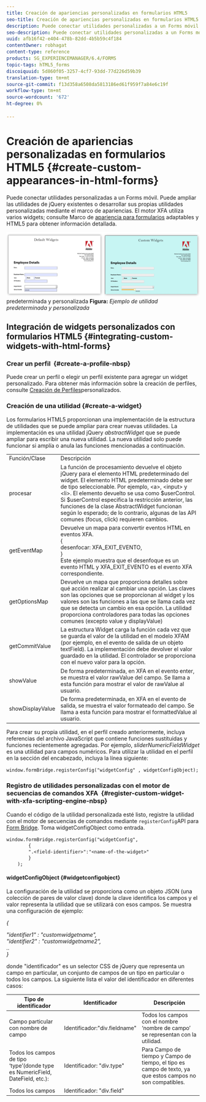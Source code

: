 ```yaml
---
title: Creación de apariencias personalizadas en formularios HTML5
seo-title: Creación de apariencias personalizadas en formularios HTML5
description: Puede conectar utilidades personalizadas a un Forms móvil. Puede ampliar los widgets de jQuery existentes o desarrollar sus propios widgets personalizados.
seo-description: Puede conectar utilidades personalizadas a un Forms móvil. Puede ampliar los widgets de jQuery existentes o desarrollar sus propios widgets personalizados.
uuid: afb16f42-e404-478b-82dd-4b5b59c4f184
contentOwner: robhagat
content-type: reference
products: SG_EXPERIENCEMANAGER/6.4/FORMS
topic-tags: hTML5_forms
discoiquuid: 5d860f05-3257-4cf7-93dd-77d226d59b39
translation-type: tm+mt
source-git-commit: f13d358a6508da5813186ed61f959f7a84e6c19f
workflow-type: tm+mt
source-wordcount: '672'
ht-degree: 0%

---
```



# Creación de apariencias personalizadas en formularios HTML5 {#create-custom-appearances-in-html-forms}

Puede conectar utilidades personalizadas a un Forms móvil. Puede ampliar las utilidades de jQuery existentes o desarrollar sus propias utilidades personalizadas mediante el marco de apariencias. El motor XFA utiliza varios widgets; consulte Marco de [apariencia para formularios](/help/forms/using/introduction-widgets.md) adaptables y HTML5 para obtener información detallada.

![Ejemplo de utilidad](assets/custom-widgets.jpg)predeterminada y personalizada **Figura:** *Ejemplo de utilidad predeterminada y personalizada*

## Integración de widgets personalizados con formularios HTML5 {#integrating-custom-widgets-with-html-forms}

### Crear un perfil  {#create-a-profile-nbsp}

Puede crear un perfil o elegir un perfil existente para agregar un widget personalizado. Para obtener más información sobre la creación de perfiles, consulte [Creación de Perfiles](/help/forms/using/custom-profile.md)personalizados.

### Creación de una utilidad {#create-a-widget}

Los formularios HTML5 proporcionan una implementación de la estructura de utilidades que se puede ampliar para crear nuevas utilidades. La implementación es una utilidad jQuery *abstractWidget* que se puede ampliar para escribir una nueva utilidad. La nueva utilidad solo puede funcionar si amplía o anula las funciones mencionadas a continuación.

<table> 
 <tbody> 
  <tr> 
   <td>Función/Clase</td> 
   <td>Descripción</td> 
  </tr> 
  <tr> 
   <td>procesar</td> 
   <td>La función de procesamiento devuelve el objeto jQuery para el elemento HTML predeterminado del widget. El elemento HTML predeterminado debe ser de tipo seleccionable. Por ejemplo, &lt;a&gt;, &lt;input&gt; y &lt;li&gt;. El elemento devuelto se usa como $userControl. Si $userControl especifica la restricción anterior, las funciones de la clase AbstractWidget funcionan según lo esperado; de lo contrario, algunas de las API comunes (focus, click) requieren cambios. </td> 
  </tr> 
  <tr> 
   <td>getEventMap</td> 
   <td>Devuelve un mapa para convertir eventos HTML en eventos XFA. <br /> {<br /> desenfocar: XFA_EXIT_EVENTO,<br /> }<br /> Este ejemplo muestra que el desenfoque es un evento HTML y XFA_EXIT_EVENTO es el evento XFA correspondiente. </td> 
  </tr> 
  <tr> 
   <td>getOptionsMap</td> 
   <td>Devuelve un mapa que proporciona detalles sobre qué acción realizar al cambiar una opción. Las claves son las opciones que se proporcionan al widget y los valores son las funciones a las que se llama cada vez que se detecta un cambio en esa opción. La utilidad proporciona controladores para todas las opciones comunes (excepto value y displayValue)</td> 
  </tr> 
  <tr> 
   <td>getCommitValue</td> 
   <td>La estructura Widget carga la función cada vez que se guarda el valor de la utilidad en el modelo XFAM (por ejemplo, en el evento de salida de un objeto textField). La implementación debe devolver el valor guardado en la utilidad. El controlador se proporciona con el nuevo valor para la opción.</td> 
  </tr> 
  <tr> 
   <td>showValue</td> 
   <td>De forma predeterminada, en XFA en el evento enter, se muestra el valor rawValue del campo. Se llama a esta función para mostrar el valor de rawValue al usuario. </td> 
  </tr> 
  <tr> 
   <td>showDisplayValue</td> 
   <td>De forma predeterminada, en XFA en el evento de salida, se muestra el valor formateado del campo. Se llama a esta función para mostrar el formattedValue al usuario. </td> 
  </tr> 
 </tbody> 
</table>

Para crear su propia utilidad, en el perfil creado anteriormente, incluya referencias del archivo JavaScript que contiene funciones sustituidas y funciones recientemente agregadas. Por ejemplo, *sliderNumericFieldWidget* es una utilidad para campos numéricos. Para utilizar la utilidad en el perfil en la sección del encabezado, incluya la línea siguiente:

```
window.formBridge.registerConfig("widgetConfig" , widgetConfigObject);
```

### Registro de utilidades personalizadas con el motor de secuencias de comandos XFA  {#register-custom-widget-with-xfa-scripting-engine-nbsp}

Cuando el código de la utilidad personalizada esté listo, registre la utilidad con el motor de secuencias de comandos mediante `registerConfig`API para [Form Bridge](/help/forms/using/form-bridge-apis.md). Toma widgetConfigObject como entrada.

```
window.formBridge.registerConfig("widgetConfig",
        {
        ".<field-identifier>":"<name-of-the-widget>"
        }
    );
```

#### widgetConfigObject {#widgetconfigobject}

La configuración de la utilidad se proporciona como un objeto JSON (una colección de pares de valor clave) donde la clave identifica los campos y el valor representa la utilidad que se utilizará con esos campos. Se muestra una configuración de ejemplo:

*{*

*&quot;identifier1&quot; : &quot;customwidgetname&quot;,\
&quot;identifier2&quot; : &quot;customwidgetname2&quot;,\
..\
}*

donde &quot;identificador&quot; es un selector CSS de jQuery que representa un campo en particular, un conjunto de campos de un tipo en particular o todos los campos. La siguiente lista el valor del identificador en diferentes casos:

| Tipo de identificador | Identificador | Descripción |
|---|---|---|
| Campo particular con nombre de campo | Identificador:&quot;div.fieldname&quot; | Todos los campos con el nombre ‘nombre de campo’ se representan con la utilidad. |
| Todos los campos de tipo ‘type’(donde type es NumericField, DateField, etc.): | Identificador: &quot;div.type&quot; | Para Campo de tiempo y Campo de tiempo, el tipo es campo de texto, ya que estos campos no son compatibles. |
| Todos los campos | Identificador: &quot;div.field&quot; |  |

